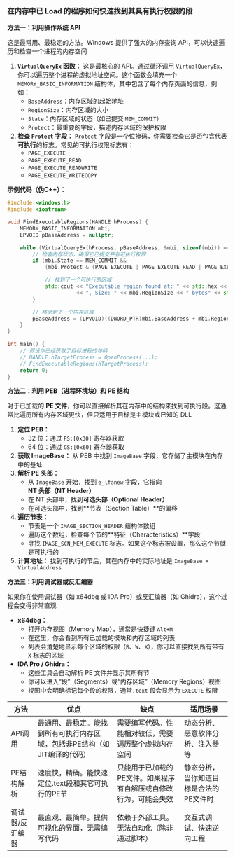 ### 在内存中已 Load 的程序如何快速找到其具有执行权限的段

**方法一：利用操作系统 API**

这是最常用、最稳定的方法。Windows 提供了强大的内存查询 API，可以快速遍历和检查一个进程的内存空间

1. **`VirtualQueryEx` 函数：** 这是最核心的 API。通过循环调用 `VirtualQueryEx`，你可以遍历整个进程的虚拟地址空间。这个函数会填充一个 `MEMORY_BASIC_INFORMATION` 结构体，其中包含了每个内存页面的信息，例如：
   - `BaseAddress`：内存区域的起始地址
   - `RegionSize`：内存区域的大小
   - `State`：内存区域的状态（如已提交 `MEM_COMMIT`）
   - `Protect`：最重要的字段，描述内存区域的保护权限
2. **检查 `Protect` 字段：** `Protect` 字段是一个位掩码，你需要检查它是否包含代表**可执行**的标志。常见的可执行权限标志有：
   - `PAGE_EXECUTE`
   - `PAGE_EXECUTE_READ`
   - `PAGE_EXECUTE_READWRITE`
   - `PAGE_EXECUTE_WRITECOPY`

**示例代码（伪C++）：**

```c++
#include <windows.h>
#include <iostream>

void FindExecutableRegions(HANDLE hProcess) {
    MEMORY_BASIC_INFORMATION mbi;
    LPVOID pBaseAddress = nullptr;

    while (VirtualQueryEx(hProcess, pBaseAddress, &mbi, sizeof(mbi)) == sizeof(mbi)) {
        // 检查内存状态，确保它已提交并有可执行权限
        if (mbi.State == MEM_COMMIT && 
            (mbi.Protect & (PAGE_EXECUTE | PAGE_EXECUTE_READ | PAGE_EXECUTE_READWRITE | PAGE_EXECUTE_WRITECOPY))) {

            // 找到了一个可执行的区域
            std::cout << "Executable region found at: " << std::hex << mbi.BaseAddress 
                      << ", Size: " << mbi.RegionSize << " bytes" << std::endl;
        }

        // 移动到下一个内存区域
        pBaseAddress = (LPVOID)((DWORD_PTR)mbi.BaseAddress + mbi.RegionSize);
    }
}

int main() {
    // 假设你已经获取了目标进程的句柄
    // HANDLE hTargetProcess = OpenProcess(...);
    // FindExecutableRegions(hTargetProcess);
    return 0;
}
```

**方法二：利用 PEB（进程环境块）和 PE 结构**

对于已加载的 **PE 文件**，你可以直接解析其在内存中的结构来找到可执行段。这通常比遍历所有内存区域更快，但只适用于目标是主模块或已知的 DLL

1. **定位 PEB：**
   - 32 位：通过 `FS:[0x30]` 寄存器获取
   - 64 位：通过 `GS:[0x60]` 寄存器获取
2. **获取 ImageBase：** 从 PEB 中找到 `ImageBase` 字段，它存储了主模块在内存中的基址
3. **解析 PE 头部：**
   - 从 `ImageBase` 开始，找到 `e_lfanew` 字段，它指向 **NT 头部（NT Header）**
   - 在 NT 头部中，找到**可选头部（Optional Header）**
   - 在可选头部中，找到**节表（Section Table）**的偏移
4. **遍历节表：**
   - 节表是一个 `IMAGE_SECTION_HEADER` 结构体数组
   - 遍历这个数组，检查每个节的**特征（Characteristics）**字段
   - 寻找 `IMAGE_SCN_MEM_EXECUTE` 标志。如果这个标志被设置，那么这个节就是可执行的
5. **计算地址：** 找到可执行的节后，其在内存中的实际地址是 `ImageBase + VirtualAddress`

**方法三：利用调试器或反汇编器**

如果你在使用调试器（如 x64dbg 或 IDA Pro）或反汇编器（如 Ghidra），这个过程会变得非常直观

- **x64dbg：**
  - 打开内存视图（Memory Map），通常是快捷键 `Alt+M`
  - 在这里，你会看到所有已加载的模块和内存区域的列表
  - 列表会清楚地显示每个区域的权限（`R`、`W`、`X`），你可以直接找到所有带有 `X` 标志的区域
- **IDA Pro / Ghidra：**
  - 这些工具会自动解析 PE 文件并显示其所有节
  - 你可以进入“段”（Segments）或“内存区域”（Memory Regions）视图
  - 视图中会明确标记每个段的权限，通常`.text` 段会显示为 `EXECUTE` 权限

| 方法            | 优点                                                         | 缺点                                                         | 适用场景                               |
| --------------- | ------------------------------------------------------------ | ------------------------------------------------------------ | -------------------------------------- |
| API调用         | 最通用、最稳定。能找到所有可执行内存区域，包括非PE结构（如JIT编译的代码） | 需要编写代码。性能相对较低，需要遍历整个虚拟内存空间         | 动态分析、恶意软件分析、注入器等       |
| PE结构解析      | 速度快，精确。能快速定位.text段和其它可执行的PE节            | 只能用于已加载的PE文件。如果程序有自解压或自修改行为，可能会失效 | 静态分析，当你知道目标是合法的PE文件时 |
| 调试器/反汇编器 | 最直观、最简单。提供可视化的界面，无需编写代码               | 依赖于外部工具。无法自动化（除非通过脚本）                   | 交互式调试、快速逆向工程               |